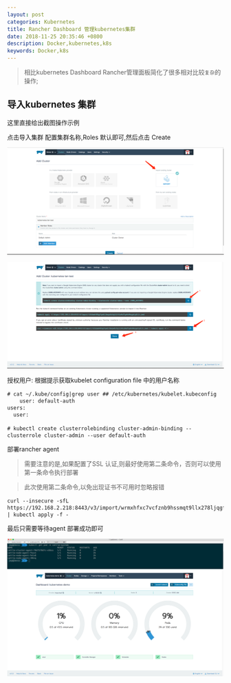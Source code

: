 ```yaml
---
layout: post
categories: Kubernetes
title: Rancher Dashboard 管理kubernetes集群
date: 2018-11-25 20:35:46 +0800
description: Docker,kubernetes,k8s
keywords: Docker,k8s
---
```


>相比kubernetes Dashboard 
>Rancher管理面板简化了很多相对比较`复杂`的操作;

## 导入kubernetes 集群
 这里直接给出截图操作示例
 
点击导入集群
配置集群名称,Roles 默认即可,然后点击 Create
 
 ![](https://raw.githubusercontent.com/jevic/images/master/kubernetes/rancher-kubernetes-cluster01.png)


 ![](https://raw.githubusercontent.com/jevic/images/master/kubernetes/rancher-kubernetes-cluster02.png)

授权用户:
根据提示获取kubelet configuration file 中的用户名称

```
# cat ~/.kube/config|grep user ## /etc/kubernetes/kubelet.kubeconfig
    user: default-auth
users:
  user:
  
# kubectl create clusterrolebinding cluster-admin-binding --clusterrole cluster-admin --user default-auth
```

部署rancher agent
>需要注意的是,如果配置了SSL 认证,则最好使用第二条命令，否则可以使用第一条命令执行部署

> 此次使用第二条命令,以免出现证书不可用时忽略报错

```
curl --insecure -sfL https://192.168.2.218:8443/v3/import/wrmxhfxc7vcfznb9hssmqt9llx278ljqgfj49k5sxhtszrs68r6lmd.yaml | kubectl apply -f -
```

最后只需要等待agent 部署成功即可

 ![](https://raw.githubusercontent.com/jevic/images/master/kubernetes/rancher-kubernetes-cluster04.png)
 ![](https://raw.githubusercontent.com/jevic/images/master/kubernetes/rancher-kubernetes-cluster03.png)

